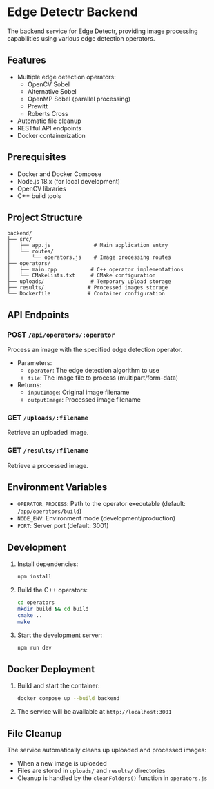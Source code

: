 # Edge Detectr Backend

The backend service for Edge Detectr, providing image processing capabilities using various edge detection operators.

## Features

- Multiple edge detection operators:
  - OpenCV Sobel
  - Alternative Sobel
  - OpenMP Sobel (parallel processing)
  - Prewitt
  - Roberts Cross
- Automatic file cleanup
- RESTful API endpoints
- Docker containerization

## Prerequisites

- Docker and Docker Compose
- Node.js 18.x (for local development)
- OpenCV libraries
- C++ build tools

## Project Structure

```
backend/
├── src/
│   ├── app.js              # Main application entry
│   └── routes/
│       └── operators.js    # Image processing routes
├── operators/
│   ├── main.cpp           # C++ operator implementations
│   └── CMakeLists.txt     # CMake configuration
├── uploads/               # Temporary upload storage
├── results/              # Processed images storage
└── Dockerfile            # Container configuration
```

## API Endpoints

### POST `/api/operators/:operator`

Process an image with the specified edge detection operator.

- Parameters:
  - `operator`: The edge detection algorithm to use
  - `file`: The image file to process (multipart/form-data)
- Returns:
  - `inputImage`: Original image filename
  - `outputImage`: Processed image filename

### GET `/uploads/:filename`

Retrieve an uploaded image.

### GET `/results/:filename`

Retrieve a processed image.

## Environment Variables

- `OPERATOR_PROCESS`: Path to the operator executable (default: `/app/operators/build`)
- `NODE_ENV`: Environment mode (development/production)
- `PORT`: Server port (default: 3001)

## Development

1. Install dependencies:
   ```bash
   npm install
   ```

2. Build the C++ operators:
   ```bash
   cd operators
   mkdir build && cd build
   cmake ..
   make
   ```

3. Start the development server:
   ```bash
   npm run dev
   ```

## Docker Deployment

1. Build and start the container:
   ```bash
   docker compose up --build backend
   ```

2. The service will be available at `http://localhost:3001`

## File Cleanup

The service automatically cleans up uploaded and processed images:
- When a new image is uploaded
- Files are stored in `uploads/` and `results/` directories
- Cleanup is handled by the `cleanFolders()` function in `operators.js` 